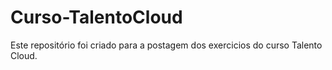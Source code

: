 # Curso-TalentoCloud

Este repositório foi criado para a postagem dos exercicios do curso Talento Cloud.
